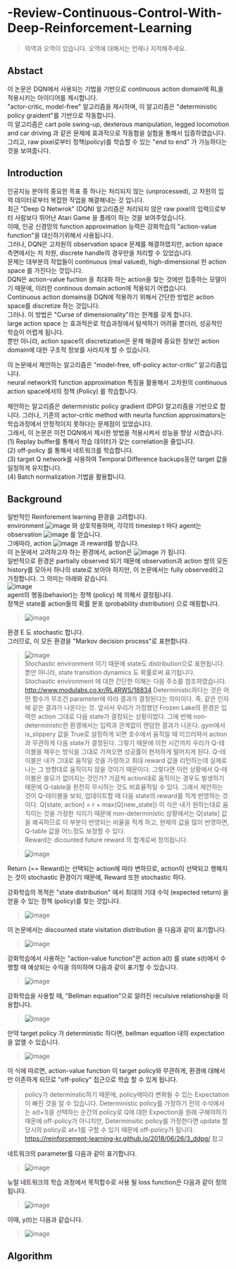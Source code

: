 # -Review-Continuous-Control-With-Deep-Reinforcement-Learning

> 의역과 오역이 있습니다. 오역에 대해서는 언제나 지적해주세요.

## Abstact
이 논문은 DQN에서 사용되는 기법을 기반으로 continuous action domain에 RL을 적용시키는 아이디어를 제시합니다.  
"actor-critic, model-free" 알고리즘을 제시하며, 이 알고리즘은 "deterministic policy graident"를 기반으로 작동합니다.  
이 알고리즘은 cart pole swing-up, dexterous manipulation, legged locomotion and car driving 과 같은 문제에 효과적으로 작동함을 실험을 통해서 입증하였습니다.  
그리고, raw pixel로부터 정책(policy)를 학습할 수 있는 "end to end" 가 가능하다는 것을 보여줍니다.

## Introduction
인공지능 분야의 중요한 목표 중 하나는 처리되지 않는 (unprocessed), 고 차원의 입력 데이터로부터 복잡한 작업을 해결해내는 것 입니다.  
최근 "Deep Q Netwrok" (DQN) 알고리즘은 처리되지 않은 raw pixel의 입력으로부터 사람보다 뛰어난 Atari Game 을 플레이 하는 것을 보여주었습니다.  
이때, 인공 신경망의 function approximation 능력은 강화학습의 "action-value function"을 대신하기위해서 사용됩니다.  
그러나, DQN은 고차원의 observation space 문제를 해결하였지만, action space 측면에서는 저 차원, discrete handle의 경우만을 처리할 수 있었습니다.  
문제는 대부분의 작업들이 continuous (real valued), high-dimensional 한 action space 를 가진다는 것입니다.  
DQN은 action-value fuction 을 최대화 하는 action을 찾는 것에만 집중하는 모델이기 때문에, 이러한 continous domain action에 적용되기 어렵습니다.  
Continuous action domains을 DQN에 적용하기 위해서 간단한 방법은 action space를 discretize 하는 것입니다.  
그러나. 이 방법은 "Curse of dimensionality"라는 한계를 갖게 합니다.  
large action space 는 효과적은로 학습과정에서 탐색하기 어려울 뿐더러, 성공적인 학습이 어렵게 됩니다.  
뿐만 아니라, action space의 discretization은 문제 해결에 중요한 정보인 action domain에 대한 구조적 정보를 사라지게 할 수 있습니다.  

이 논문에서 제안하는 알고리즘은 "model-free, off-policy actor-critic" 알고리즘입니다.  
neural network의 function approximation 특징을 활용해서 고차원의 continuous action space에서의 정책 (Policy) 를 학습합니다.  

제안하는 알고리즘은 deterministic policy gradient (DPG) 알고리즘을 기반으로 합니다. 그러나, 기존의 actor-critic method with neurla function approximators는 학습과정에서 안정적이지 못하다는 문제점이 있었습니다.  
그래서, 이 논문은 이전 DQN에서 제시한 방법을 적용시켜서 성능을 향상 시켰습니다.  
(1) Replay buffer를 통해서 학습 데이터가 갖는 correlation을 줄입니다.  
(2) off-policy 를 통해서 네트워크를 학습합니다.  
(3) target Q network를 사용하여 Temporal Difference backups동안 target 값을 일정하게 유지합니다.  
(4) Batch normalization 기법을 활용합니다.  

## Background
일반적인 Reinforement learning 환경을 고려합니다.  
environment ![image](https://user-images.githubusercontent.com/40893452/44575915-36d49780-a7c8-11e8-8c2d-505020fb3f8d.png) 와 상호작용하며, 각각의 timestep t 마다 agent는 observation ![image](https://user-images.githubusercontent.com/40893452/44575962-5a97dd80-a7c8-11e8-8f96-f11f79edefb9.png) 를 얻습니다.  
그에따라, action ![image](https://user-images.githubusercontent.com/40893452/44575996-70a59e00-a7c8-11e8-92fb-c47d402c6371.png) 과 reward를 받습니다.  
이 논문에서 고려하고자 하는 환경에서, action은 ![image](https://user-images.githubusercontent.com/40893452/44576050-903cc680-a7c8-11e8-9870-56d0beb84918.png) 가 됩니다.  
일반적으로 환경은 partially observed 되기 때문에 observation과 action 쌍의 모든 history를 모아서 하나의 state로 보아야 하지만, 이 논문에서는 fully observed라고 가정합니다. 그 의미는 아래와 같습니다.  
![image](https://user-images.githubusercontent.com/40893452/44576204-e7db3200-a7c8-11e8-9275-da9e6cb28f73.png)  
agent의 행동(behavior)는 정책 (policy) 에 의해서 결정됩니다.  
정책은 state를 action들의 확률 분포 (probability distribution) 으로 매핑합니다.  
> ![image](https://user-images.githubusercontent.com/40893452/44576281-1d801b00-a7c9-11e8-9d28-c4fc9a34d784.png)  

환경 E 도 stochastic 합니다.  
그러므로, 이 모든 환경을 "Markov decision process"로 표현합니다.  

> ![image](https://user-images.githubusercontent.com/40893452/44576430-7c459480-a7c9-11e8-8dc1-02a66698d89a.png)  
Stochastic environment 이기 때문에 state도 distribution으로 표현됩니다.  
뿐만 아니라, state transition dynamics 도 확률로써 표기됩니다.  
> Stochastic environment 에 대한 간단한 이해는 다음 주소를 참조하였습니다.  
> http://www.modulabs.co.kr/RL4RWS/18834
> Deterministic하다는 것은 어떤 함수가 무조건 parameter에 따라 결과가 결정된다는 의미이다.
즉, 같은 인자에 같은 결과가 나온다는 것. 앞서서 우리가 가정했던 Frozen Lake의 환경은
입력한 action 그대로 다음 state가 결정되는 상황이었다. 
그에 반해 non-deterministic한 환경에서는 입력과 관계없이 랜덤한 결과가 나온다.
gym에서 is_slippery 값을 True로 설정하게 되면 호수에서 움직일 때 미끄러져서 action과 무관하게
다음 state가 결정된다. 그렇기 때문에 이전 시간까지 우리가 Q-테이블을 채우는 방식을 그대로 가져오면
성공률이 현저하게 떨어지게 된다. Q-테이블은 내가 그대로 움직일 것을 가정하고 최대 reward 값을 리턴하는데
실제로 나는 그 방향대로 움직이지 않을 것이기 때문이다.
그렇다면 이런 상황에서 Q-테이블은 쓸모가 없어지는 것인가?
가끔씩 action대로 움직이는 경우도 발생하기 때문에 Q-table을 완전히 무시하는 것도 비효율적일 수 있다. 
그래서 제안하는 것이 Q-테이블을 보되, 업데이트할 때 다음 state의 reward를 적게 반영하는 것이다.
Q[state, action] = r + max(Q[new_state])
이 식은 내가 원하는대로 움직이는 것을 가정한 식이기 때문에 non-deterministic 상황에서는 Q[state] 값을 왜곡하므로
이 부분이 반영되는 비율을 적게 하고, 현재의 값을 많이 반영하면, Q-table 값을 어느정도 보정할 수 있다.  
Reward는 dicounted future reward 의 합계로써 정의됩니다.  

> ![image](https://user-images.githubusercontent.com/40893452/44576846-92a02000-a7ca-11e8-83c7-8e1f04c9ae46.png)   

Return (== Reward)는 선택되는 action에 따라 변하므로, action이 선택되고 행해지는 것이 stochastic 환경이기 때문에, Reward 또한
stochastic 하다.  

강화학습의 목적은 "state distribution" 에서 최대의 기대 수익 (expected return) 을 얻을 수 있는 정책 (policy)를 찾는 것입니다.  

> ![image](https://user-images.githubusercontent.com/40893452/44576977-e1e65080-a7ca-11e8-87d3-bc5004e8fd44.png)   

이 논문에서는 discounted state visitation distribution 을 다음과 같이 표기합니다.  

> ![image](https://user-images.githubusercontent.com/40893452/44577033-fde9f200-a7ca-11e8-8697-cb4a9b94718a.png)   

강화학습에서 사용하는 "action-value function"은 action a(t) 를 state s(t)에서 수행할 때 예상되는 수익을 의미하며 다음과 같이 표기할 수 있습니다.  

> ![image](https://user-images.githubusercontent.com/40893452/44577107-325dae00-a7cb-11e8-852d-9e39253ec7a0.png)  

강화학습을 사용할 때, "Bellman equation"으로 알려진 reculsive relationship을 이용합니다.  

> ![image](https://user-images.githubusercontent.com/40893452/44577336-cf204b80-a7cb-11e8-8e06-0686730311f7.png)  

만약 target policy 가 deterministic 하다면, bellman equation 내의 expectation을 없앨 수 있습니다.  

> ![image](https://user-images.githubusercontent.com/40893452/44577397-f7a84580-a7cb-11e8-9b54-9003dd35ed9d.png)  

이 식에 따르면, action-value function 이 target policy와 무관하게, 환경에 대해서만 이존하게 되므로 "off-policy" 접근으로 학습 할 수 있게 됩니다.  
> policy가 determinstic하기 때문에, policy에따라 변화될 수 있는 Expectation이 빠진 것을 알 수 있습니다. Deterministic policy를 가정하기 전의 수식에서는 a(t+1)을 선택하는 순간의 policy로 Q에 대한 Expection을 원래 구해야하기 때문에 off-policy가 아니지만, Determinsitic policy를 가정한다면 update 할 당시의 policy로 at+1를 구할 수 있기 때문에 off-policy가 됩니다. 
> https://reinforcement-learning-kr.github.io/2018/06/26/3_ddpg/ 참고  

네트워크의 parameter를 다음과 같이 표기합니다.  
> ![image](https://user-images.githubusercontent.com/40893452/44577728-cc722600-a7cc-11e8-870d-e6689a9f1fe1.png)  

뉴럴 네트워크의 학습 과정에서 목적합수로 사용 될 loss function은 다음과 같이 정의됩니다.  
> ![image](https://user-images.githubusercontent.com/40893452/44577792-eb70b800-a7cc-11e8-91c0-c7e9837e40e7.png)  

이때, y(t)는 다음과 같습니다.  
> ![image](https://user-images.githubusercontent.com/40893452/44577832-04796900-a7cd-11e8-9316-42f6d78ba5b3.png)

## Algorithm
















